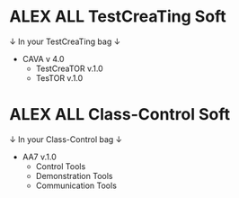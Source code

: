 # ALEX ALL TestCreaTing Soft
↓ In your TestCreaTing bag ↓

* CAVA v 4.0
	* TestCreaTOR v.1.0
	* TesTOR v.1.0

# ALEX ALL Class-Control Soft
↓ In your Class-Control bag ↓

* AA7 v.1.0
	* Control Tools
	* Demonstration Tools
	* Communication Tools
